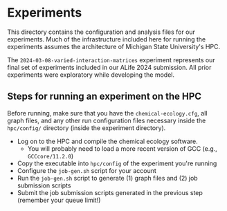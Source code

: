 # Experiments

This directory contains the configuration and analysis files for our experiments.
Much of the infrastructure included here for running the experiments assumes the architecture of Michigan State University's HPC.

The `2024-03-08-varied-interaction-matrices` experiment represents our final set of experiments included in our ALife 2024 submission.
All prior experiments were exploratory while developing the model.

## Steps for running an experiment on the HPC

Before running, make sure that you have the `chemical-ecology.cfg`, all graph files, and any other run configuration files necessary inside the `hpc/config/` directory (inside the experiment directory).

- Log on to the HPC and compile the chemical ecology software.
  - You will probably need to load a more recent version of GCC (e.g., `GCCcore/11.2.0`)
- Copy the executable into `hpc/config` of the experiment you're running
- Configure the `job-gen.sh` script for your account
- Run the `job-gen.sh` script to generate (1) graph files and (2) job submission scripts
- Submit the job submission scripts generated in the previous step (remember your queue limit!)